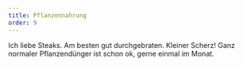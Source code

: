```yaml
---
title: Pflanzennahrung
order: 9
---
```



Ich liebe Steaks. Am besten gut durchgebraten. Kleiner Scherz! Ganz normaler Pflanzendünger ist schon ok, gerne einmal im Monat.